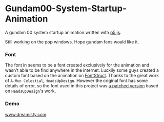 # Gundam00-System-Startup-Animation
A gundam 00 system startup animation written with [p5.js](https://github.com/processing/p5.js). 

Still working on the pop windows. Hope gundam fans would like it.

### Font

The font in seems to be a font created exclusively for the animation and wasn't able to be find anywhere in the internet. Luckily some guys created a custom font based on the animation on [FontStruct](https://fontstruct.com/fontstructions/show/448380/a_mun_celestial_1). Thanks to the great work of `A-Mun Celestial`, `HeadsUpDesign`. However the original font has some details of error, so the font used in this project was [a patched version](https://fontstruct.com/fontstructions/show/1407364/celestial-being-font) based on `HeadsUpDesign`'s work.

### Demo
www.dreamisty.com


